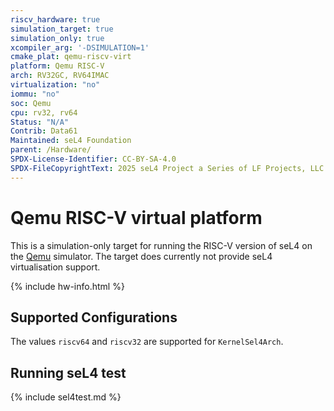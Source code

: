 ```yaml
---
riscv_hardware: true
simulation_target: true
simulation_only: true
xcompiler_arg: '-DSIMULATION=1'
cmake_plat: qemu-riscv-virt
platform: Qemu RISC-V
arch: RV32GC, RV64IMAC
virtualization: "no"
iommu: "no"
soc: Qemu
cpu: rv32, rv64
Status: "N/A"
Contrib: Data61
Maintained: seL4 Foundation
parent: /Hardware/
SPDX-License-Identifier: CC-BY-SA-4.0
SPDX-FileCopyrightText: 2025 seL4 Project a Series of LF Projects, LLC.
---
```


# Qemu RISC-V virtual platform

This is a simulation-only target for running the RISC-V version of seL4 on the
[Qemu] simulator. The target does currently not provide seL4 virtualisation
support.

{% include hw-info.html %}

## Supported Configurations

The values `riscv64` and `riscv32` are supported for `KernelSel4Arch`.

## Running seL4 test

{% include sel4test.md %}

[Qemu]: https://www.qemu.org
